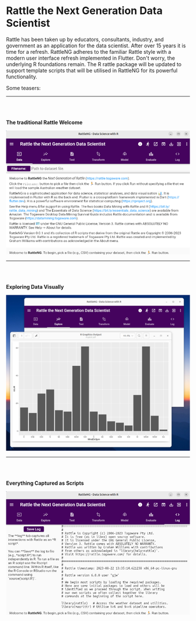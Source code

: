 # Rattle the Next Generation Data Scientist

Rattle has been taken up by educators, consultants, industry, and
government as an application for the data scientist. After over 15
years it is time for a refresh. RattleNG adheres to the familiar
Rattle style with a modern user interface refresh implemented in
Flutter. Don't worry, the underlying R foundations remain. The R
rattle package will be updated to support template scripts that will
be utilised in RattleNG for its powerful functionality.

Some teasers:

<hr><br><br>

**The traditional Rattle Welcome**

![](assets/screenshots/data_page.png)

<hr><br><br>

**Exploring Data Visually**

![](assets/screenshots/explore_plot.png)

<hr><br><br>

**Everything Captured as Scripts**

![](assets/screenshots/log_page.png)
